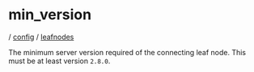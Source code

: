 # min_version

/ [config](/ref/config/index.md) / [leafnodes](/ref/config/config/leafnodes/index.md)

The minimum server version required of the connecting
leaf node. This must be at least version `2.8.0`.
